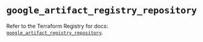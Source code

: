 # `google_artifact_registry_repository`

Refer to the Terraform Registry for docs: [`google_artifact_registry_repository`](https://registry.terraform.io/providers/hashicorp/google/6.47.0/docs/resources/artifact_registry_repository).
